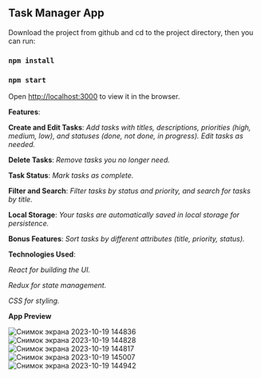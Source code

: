 ## **Task Manager App**

Download the project from github and cd to the project directory, then you can run:
### `npm install`
### `npm start`

Open [http://localhost:3000](http://localhost:3000) to view it in the browser.

**Features**:

**Create and Edit Tasks**: *Add tasks with titles, descriptions, priorities (high, medium, low), and statuses (done, not done, in progress). Edit tasks as needed.*

**Delete Tasks**: *Remove tasks you no longer need.*

**Task Status**: *Mark tasks as complete.*

**Filter and Search**: *Filter tasks by status and priority, and search for tasks by title.*

**Local Storage**: *Your tasks are automatically saved in local storage for persistence.*

**Bonus Features**: *Sort tasks by different attributes (title, priority, status).*


**Technologies Used**:

*React for building the UI.*

*Redux for state management.*

*CSS for styling.*


**App Preview**

![Снимок экрана 2023-10-19 144836](https://github.com/iamAlinaaa/task-app/assets/111873795/44ca7bc8-71f1-442b-a277-a640e9d5627a)
![Снимок экрана 2023-10-19 144828](https://github.com/iamAlinaaa/task-app/assets/111873795/5a706e72-cdb8-44c7-8011-95b0f8c237e1)
![Снимок экрана 2023-10-19 144817](https://github.com/iamAlinaaa/task-app/assets/111873795/12bc01c4-b74b-42f6-8054-063127ff804a)
![Снимок экрана 2023-10-19 145007](https://github.com/iamAlinaaa/task-app/assets/111873795/5462a912-a36a-43a1-b3fd-efb4a2ae65a7)
![Снимок экрана 2023-10-19 144942](https://github.com/iamAlinaaa/task-app/assets/111873795/23718a09-0295-4e3f-b2b5-d91ec185ec27)


